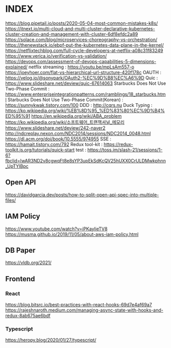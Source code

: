# INDEX

https://blog.pipetail.io/posts/2020-05-04-most-common-mistakes-k8s/
https://itnext.io/multi-cloud-and-multi-cluster-declarative-kubernetes-cluster-creation-and-management-with-cluster-6df8efdc2a89
https://solace.com/blog/microservices-choreography-vs-orchestration/
https://thenewstack.io/ebpf-put-the-kubernetes-data-plane-in-the-kernel/
https://netflixtechblog.com/full-cycle-developers-at-netflix-a08c31f83249
https://www.verica.io/verification-vs-validation/
https://devops.com/assessment-of-devops-capabilities-5-dimensions-explained/
netflix streaming : https://youtu.be/mpLsAm557-o
https://joeyhoer.com/flat-vs-hierarchical-url-structure-420f178c
OAUTH : https://velog.io/@sonypark/OAuth2-%EC%9D%B8%EC%A6%9D
Quic : https://www.slideshare.net/deview/quic-67614063
Starbucks Does Not Use Two-Phase Commit : https://www.enterpriseintegrationpatterns.com/ramblings/18_starbucks.html
Starbucks Does Not Use Two-Phase Commit(Korean) : https://sunnykwak.tistory.com/100
DDD : http://cqrs.nu
Duck Typing : https://ko.wikipedia.org/wiki/%EB%8D%95_%ED%83%80%EC%9D%B4%ED%95%91
https://en.wikipedia.org/wiki/ABA_problem
https://ko.wikipedia.org/wiki/소프트웨어_트랜잭셔널_메모리
https://www.slideshare.net/deview/242-naver2
http://ndcreplay.nexon.com/NDC2014/sessions/NDC2014_0048.html
https://dl.acm.org/doi/book/10.5555/974955
SSE : https://hamait.tistory.com/792
Redux tool-kit : https://redux-toolkit.js.org/tutorials/quick-start
test : https://toss.im/slash-21/sessions/1-6?fbclid=IwAR3ND2v8cgwqFt8e8sYP3upEkSdKcQV25hUXX0CrULDMwkphnn_UpTYIBpc

## Open API

https://davidgarcia.dev/posts/how-to-split-open-api-spec-into-multiple-files/

## IAM Policy

https://www.youtube.com/watch?v=iPKaylieTV8
https://musma.github.io/2019/11/05/about-aws-iam-policy.html

## DB Paper

https://vldb.org/2021/

## Frontend

### React

https://blog.bitsrc.io/best-practices-with-react-hooks-69d7e4af69a7
https://rajeshnaroth.medium.com/managing-async-state-with-hooks-and-redux-8ab675ae6bdf

### Typescript

https://heropy.blog/2020/01/27/typescript/
